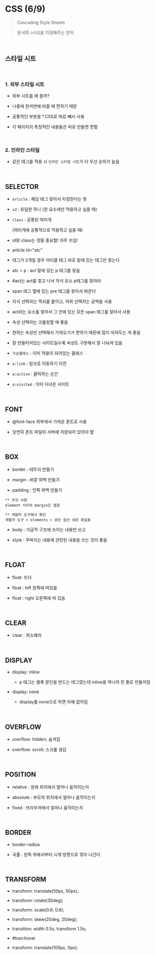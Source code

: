 # CSS (6/9)

> Cascading Style Sheets

> 문서의 `스타일`을 지정해주는 언어


<br>

## 스타일 시트

<br>


### 1. 외부 스타일 시트

- 외부 시트를 왜 쓸까?

- 나중에 한꺼번에 바꿀 때 편하기 때문

- 공통적인 부분을 *.CSS로 따로 빼서 사용

- 각 페이지의 특징적인 내용들은 따로 만들면 편함

<br>

### 2. 인라인 스타일

- 같은 태그를 적용 시 
`인라인 스타일 시트`가 더 우선 순위가 높음

<br>

## SELECTOR

- `article` : 해당 태그 찾아서 지정한다는 뜻

- `id` : 유일한 하나 (한 요소에만 적용하고 싶을 때)

- `class` : 공통된 여러개 

    (여러개에 공통적으로 적용하고 싶을 때)


- id랑 class는 정말 중요함! 자주 쓰임!

- article id="atc"

- <p> 태그가 2개일 경우 아티클 태그 바로 밑에 있는 태그만 찾는다

- atc > p : act 밑에 있는 p 태그를 찾음

- #act는 act를 찾고 나서 자식 요소 p태그를 찾아라

- span 태그 옆에 있는 pre 태그를 찾아서 바꾼다

- 자식 선택자는 꺽쇠를 붙이고, 하위 선택자는 공백을 사용

- act라는 요소를 찾아서 그 안에 있는 모든 span 태그를 찾아서 사용

- 속성 선택자는 크롤링할 때 좋음 

- 원하는 속성만 선택해서 가져오기가 편하기 때문에 많이 익혀두는 게 좋음

- 잘 만들어져있는 사이트일수록 속성도 구분해서 잘 나눠져 있음

- `가상클래스` : 이미 적용이 되어있는 클래스

- `a:link` : 링크로 이동하기 이전

- `a:active` : 클릭하는 순간

- `a:visited` : 이미 다녀온 사이트


<br>

## FONT

- @font-face 외부에서 가져온 폰트로 사용

- 당연히 폰트 파일이 서버에 저장되어 있어야 함

<br>


## BOX

- border : 테두리 만들기

- margin : 바깥 여백 만들기

- padding : 안쪽 여백 만들기


```
** 주의 사항
element 사이의 margin은 겹침
```

```
** 개발자 도구에서 확인
개발자 도구 > elements > 상단 점선 네모 화살표
```

- body : 가급적 구조에 쓰이는 내용만 쓰고

- style : 꾸며지는 내용에 관련된 내용을 쓰는 것이 좋음


<br>

## FLOAT

- float: 뜨다

- float : left 왼쪽에 떠있음

- float : right 오른쪽에 떠 있음

<br>


## CLEAR

- clear : 취소해라

<br>

## DISPLAY

- display: inline

    - p 태그는 블록 문단을 만드는 태그였는데 inline을 하니까 한 줄로 만들어짐

- display: none

    - display를 none으로 하면 아예 없어짐


<br>

## OVERFLOW

- overflow: hidden; 숨겨짐

- overflow: scroll; 스크롤 생김


<br>

## POSITION

- relative : 원래 위치에서 얼마나 움직이는지

- absolute : 부모의 위치에서 얼마나 움직이는지

- fixed : 브라우저에서 얼마나 움직이는지



<br>

## BORDER

- border-radius

- 곡률 : 왼쪽 위에서부터 시계 방향으로 깎아 나간다

<br>

## TRANSFORM
   
- transform: translate(50px, 50px);

- transform: rotate(30deg);

- transform: scale(0.6, 0.6);

- transform: skew(20deg, 20deg);

- transition: width 0.5s, transform 1.5s;

- #tran:hover

- transform: translate(100px, 0px);